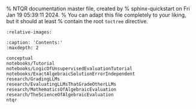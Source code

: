 % NTQR documentation master file, created by
% sphinx-quickstart on Fri Jan 19 05:39:11 2024.
% You can adapt this file completely to your liking, but it should at least
% contain the root `toctree` directive.

```{include} ../../README.md
:relative-images:
```

```{toctree}
:caption: 'Contents:'
:maxdepth: 2

conceptual
notebooks/Tutorial
notebooks/LogicOfUnsupervisedEvaluationTutorial
notebooks/ExactAlgebraicSolutionErrorIndependent
research/GradingLLMs
research/EvaluatingLLMsThatGradeOtherLLMs
research/MathematicsOfAlgebraicEvaluation
research/TheScienceOfAlgebraicEvaluation
ntqr
```

